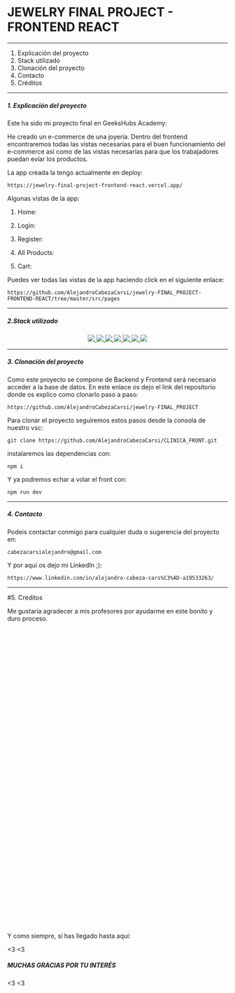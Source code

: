 <h1>JEWELRY FINAL PROJECT - FRONTEND REACT</h1>

---

<ol>
    <li> Explicación del proyecto</li>
    <li> Stack utilizado</li>
    <li> Clonación del proyecto</li>
    <li> Contacto</li>
    <li> Créditos</li>
</ol>

---

<h5> 1. Explicación del proyecto</h5>

Este ha sido mi proyecto final en GeeksHubs Academy: 

He creado un e-commerce de una joyería. Dentro del frontend encontraremos todas las vistas necesarias para el buen funcionamiento del e-commerce así como de las vistas necesarías para que los trabajadores puedan evíar los productos.

La app creada la tengo actualmente en deploy: 

    https://jewelry-final-project-frontend-react.vercel.app/

Algunas vistas de la app: 

1. Home: 

2. Login: 

3. Register: 

4. All Products: 

5. Cart: 

Puedes ver todas las vistas de la app haciendo click en el siguiente enlace: 

    https://github.com/AlejandroCabezaCarsi/jewelry-FINAL_PROJECT-FRONTEND-REACT/tree/master/src/pages




---

<h5>2.Stack utilizado </h5>


<div align="center">

<a href="https://www.reactjs.com/">
    <img src= "https://img.shields.io/badge/React-20232A?style=for-the-badge&logo=react&logoColor=61DAFB"/>
</a>
 <a href="https://redux.js.org/">
    <img src= "https://user-images.githubusercontent.com/121863208/227808568-89a147ae-a047-4b1c-8065-9de44bd9bcb2.svg"/>
</a>
<a href="https://nodejs.org/en">
    <img src= "https://user-images.githubusercontent.com/121863208/227808607-7170e528-cc5d-4a04-a7ec-edfad90e2a1e.svg"/>
</a>
<a href="https://react-bootstrap.github.io/">
    <img src= "https://user-images.githubusercontent.com/121863208/227808594-021a15ab-7e14-454b-b977-4a5ade8287ed.svg"/>
</a>
<a href="https://developer.mozilla.org/es/docs/Web/CSS">
    <img src= "https://user-images.githubusercontent.com/121863208/227808642-a8dcfecb-74b9-4796-8b2b-7bfe5cf1b4ba.svg"/>
</a>
<a href="https://nextjs.org/">
    <img src= "https://user-images.githubusercontent.com/121863208/227808660-c8b59b3d-34bd-446f-83e1-8157f5a09b98.svg"/>
</a>
<a href="https://expressjs.com/">
    <img src= "https://user-images.githubusercontent.com/121863208/227808665-1bf127e8-1ad3-4836-b42e-92bb5844a260.svg"/>
</a>
</div>

---

<h5>3. Clonación del proyecto</h5>

Como este proyecto se compone de Backend y Frontend será necesario acceder a la base de datos. En este enlace os dejo el link del repositorio donde os explico como clonarlo paso a paso: 

    https://github.com/AlejandroCabezaCarsi/jewelry-FINAL_PROJECT


Para clonar el proyecto seguiremos estos pasos desde la consola de nuestro vsc:

    git clone https://github.com/AlejandroCabezaCarsi/CLINICA_FRONT.git

instalaremos las dependencias con:

    npm i
Y ya podremos echar a volar el front con:

    npm run dev

---

<h5>4. Contacto</h5>

Podeis contactar conmigo para cualquier duda o sugerencia del proyecto en:

    cabezacarsialejandro@gmail.com 


Y por aquí os dejo mi LinkedIn ;):

    https://www.linkedin.com/in/alejandro-cabeza-cars%C3%AD-a19533263/

---

#5. Créditos 

Me gustaría agradecer a mis profesores por ayudarme en este bonito y duro proceso.

<br>
<br>
<br>
<br>
<br>
<br>
<br>
<br>
<br>
<br>
<br>
<br>
<br>
<br>
<br>
<br>
<br>
<br>
<br>
<br>
<br>
<br>
<br>
<br>
<br>
<br>
<br>
<br>
<br>
<br>
<br>
<br>
<br>
<br>
<br>
<br>
<br>
<br>
<br>
<br>

Y como siempre, si has llegado hasta aquí:

<3 <3 <h5>MUCHAS GRACIAS POR TU INTERÉS</h5> <3 <3
